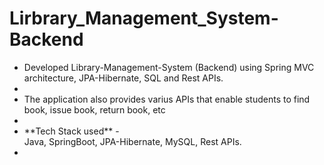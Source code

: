 # Lirbrary_Management_System-Backend
<ul>
  <li>Developed Library-Management-System (Backend) using Spring MVC architecture, JPA-Hibernate, SQL and Rest APIs.<li>
  <li>The application also provides varius APIs that enable students to find book, issue book, return book, etc<li>
  <li>**Tech Stack used** - <br>
      Java, SpringBoot, JPA-Hibernate, MySQL, Rest APIs. 
  <li>
</ul>
